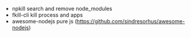  - npkill               search and remove node_modules
 - fkill-cli            kill process and apps
 - awesome-nodejs       pure js (https://github.com/sindresorhus/awesome-nodejs)
